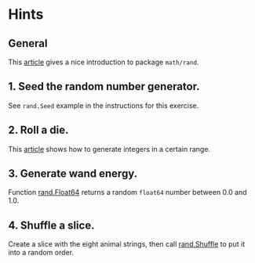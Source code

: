 # Hints

## General

This [article][gobyexample] gives a nice introduction to package `math/rand`.

## 1. Seed the random number generator.

See `rand.Seed` example in the instructions for this exercise.

## 2. Roll a die.

This [article][yourbasic] shows how to generate integers in a certain range.

## 3. Generate wand energy.

Function [rand.Float64][float64] returns a random `float64` number between 0.0 and 1.0.

## 4. Shuffle a slice.

Create a slice with the eight animal strings, then call [rand.Shuffle][shuffle] to put it into a random order.

[gobyexample]: https://gobyexample.com/random-numbers
[yourbasic]: https://yourbasic.org/golang/generate-number-random-range
[shuffle]: https://pkg.go.dev/math/rand#Rand.Shuffle
[float64]: https://pkg.go.dev/math/rand#Float64
